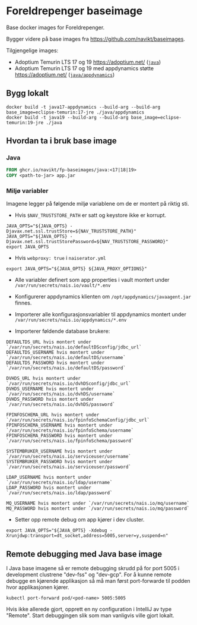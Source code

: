 # Foreldrepenger baseimage
Base docker images for Foreldrepenger.

Bygger videre på base images fra https://github.com/navikt/baseimages.

Tilgjengelige images:
* Adoptium Temurin LTS 17 og 19 https://adoptium.net/ ([`java`](java))
* Adoptium Temurin LTS 17 og 19 med appdynamics støtte https://adoptium.net/ ([`java/appdynamics`](java/appdynamics))

## Bygg lokalt
```shell script
docker build -t java17-appdynamics --build-arg --build-arg base_image=eclipse-temurin:17-jre ./java/appdynamics
docker build -t java19 --build-arg --build-arg base_image=eclipse-temurin:19-jre ./java
```
## Hvordan ta i bruk base image

### Java
```dockerfile
FROM ghcr.io/navikt/fp-baseimages/java:<17|18|19>
COPY <path-to-jar> app.jar
```

### Miljø variabler
Imagene legger på følgende miljø variablene om de er montert på riktig sti.

* Hvis `$NAV_TRUSTSTORE_PATH` er satt og keystore ikke er korrupt.
```shell script
JAVA_OPTS="${JAVA_OPTS} -Djavax.net.ssl.trustStore=${NAV_TRUSTSTORE_PATH}"
JAVA_OPTS="${JAVA_OPTS} -Djavax.net.ssl.trustStorePassword=${NAV_TRUSTSTORE_PASSWORD}"
export JAVA_OPTS
```

* Hvis `webproxy: true` i `naiserator.yml`
```shell script
export JAVA_OPTS="${JAVA_OPTS} ${JAVA_PROXY_OPTIONS}"
```

* Alle variabler definert som app properties i vault montert under `/var/run/secrets/nais.io/vault/*.env`

* Konfigurerer appdynamics klienten om `/opt/appdynamics/javaagent.jar` finnes.

* Importerer alle konfigurasjonsvariabler til appdynamics montert under `/var/run/secrets/nais.io/appdynamics/*.env`

* Importerer føldende database brukere:
```shell script
DEFAULTDS_URL hvis montert under `/var/run/secrets/nais.io/defaultDSconfig/jdbc_url`
DEFAULTDS_USERNAME hvis montert under `/var/run/secrets/nais.io/defaultDS/username`
DEFAULTDS_PASSWORD hvis montert under `/var/run/secrets/nais.io/defaultDS/password`
```

```shell script
DVHDS_URL hvis montert under `/var/run/secrets/nais.io/dvhDSconfig/jdbc_url`
DVHDS_USERNAME hvis montert under `/var/run/secrets/nais.io/dvhDS/username`
DVHDS_PASSWORD hvis montert under `/var/run/secrets/nais.io/dvhDS/password`
```

```shell script
FPINFOSCHEMA_URL hvis montert under `/var/run/secrets/nais.io/fpinfoSchemaConfig/jdbc_url`
FPINFOSCHEMA_USERNAME hvis montert under `/var/run/secrets/nais.io/fpinfoSchema/username`
FPINFOSCHEMA_PASSWORD hvis montert under `/var/run/secrets/nais.io/fpinfoSchema/password`
```

```shell script
SYSTEMBRUKER_USERNAME hvis montert under `/var/run/secrets/nais.io/serviceuser/username`
SYSTEMBRUKER_PASSWORD hvis montert under `/var/run/secrets/nais.io/serviceuser/password`
```

```shell script
LDAP_USERNAME hvis montert under `/var/run/secrets/nais.io/ldap/username`
LDAP_PASSWORD hvis montert under `/var/run/secrets/nais.io/ldap/password`
```

```shell script
MQ_USERNAME hvis montert under `/var/run/secrets/nais.io/mq/username`
MQ_PASSWORD hvis montert under `/var/run/secrets/nais.io/mq/password`
```

* Setter opp remote debug om app kjører i dev cluster.
```shell script
export JAVA_OPTS="${JAVA_OPTS} -Xdebug -Xrunjdwp:transport=dt_socket,address=5005,server=y,suspend=n"
```

## Remote debugging med Java base image

I Java base imagene så er remote debugging skrudd på for port 5005 i development clustrene "dev-fss" og "dev-gcp".
For å kunne remote debugge en kjørende applikasjon så må man først port-forwarde til podden hvor applikasjonen kjører.

```shell script
kubectl port-forward pod/<pod-name> 5005:5005
```

Hvis ikke allerede gjort, opprett en ny configuration i IntelliJ av type "Remote".
Start debuggingen slik som man vanligvis ville gjort lokalt.
